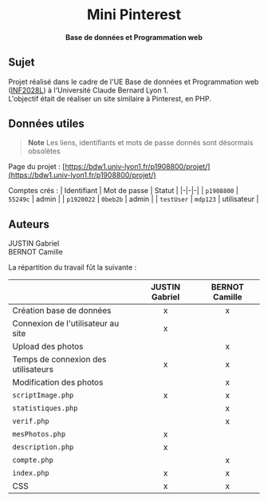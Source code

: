 <div align="center">

# Mini Pinterest 
#### Base de données et Programmation web
</div>

## Sujet

Projet réalisé dans le cadre de l'UE Base de données et Programmation web ([INF2028L](http://offre-de-formations.univ-lyon1.fr/ue-17687/base-de-donnees-et-programmation-web.html)) à l'Université Claude Bernard Lyon 1.  
L'objectif était de réaliser un site similaire à Pinterest, en PHP.


## Données utiles

> **Note**
> Les liens, identifiants et mots de passe donnés sont désormais obsolètes

Page du projet : [https://bdw1.univ-lyon1.fr/p1908800/projet/](https://bdw1.univ-lyon1.fr/p1908800/projet/)

Comptes crés : 
| Identifiant | Mot de passe | Statut |
|-|-|-|
| `p1908800` | `55249c` | admin |
| `p1920022` | `0beb2b` | admin |
| `testUser` | `mdp123` | utilisateur |


## Auteurs

JUSTIN Gabriel  
BERNOT Camille

La répartition du travail fût la suivante : 

| | JUSTIN Gabriel| BERNOT Camille |
|-| :-: | :-: |
| Création base de données |x|x|
| Connexion de l'utilisateur au site |x| |
| Upload des photos | |x|
| Temps de connexion des utilisateurs |x|x|
| Modification des photos | |x|
| `scriptImage.php` |x|x|
| `statistiques.php` | |x|
| `verif.php` | |x|
| `mesPhotos.php` |x| |
| `description.php` |x| |
| `compte.php` | |x|
| `index.php` |x|x|
| CSS |x|x|
